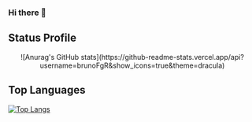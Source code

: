 ### Hi there 👋

## Status Profile
<p align='center'>
  ![Anurag's GitHub stats](https://github-readme-stats.vercel.app/api?username=brunoFgR&show_icons=true&theme=dracula)
</p>


## Top Languages
[![Top Langs](https://github-readme-stats.vercel.app/api/top-langs/?username=brunoFgR&langs_count=8)](https://github.com/anuraghazra/github-readme-stats)





<!--
**BrunoFgR/BrunoFgR** is a ✨ _special_ ✨ repository because its `README.md` (this file) appears on your GitHub profile.

Here are some ideas to get you started:

- 🔭 I’m currently working on ...
- 🌱 I’m currently learning ...
- 👯 I’m looking to collaborate on ...
- 🤔 I’m looking for help with ...
- 💬 Ask me about ...
- 📫 How to reach me: ...
- 😄 Pronouns: ...
- ⚡ Fun fact: ...
-->

